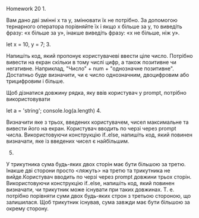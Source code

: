 Homework 20
1.

Вам дано дві змінні x та y, змінювати їх не потрібно. За допомогою тернарного оператора порівняйте їх і якщо x більше за y, то виведіть фразу: «x більше за y», інакше виведіть фразу: «x не більше, ніж y».

let x = 10, y = 7;
3.

Напишіть код, який пропонує користувачеві ввести ціле число. Потрібно вивести на екран скільки в тому числі цифр, 
а також позитивне чи негативне. Наприклад, "Число" + num + "однозначне позитивне". Достатньо буде визначити, чи є 
число однозначним, двоцифровим або трицифровим і більше.

Щоб дізнатися довжину рядка, яку ввів користувач у prompt, потрібно використовувати

let a = 'string';
console.log(a.length)
4.

Визначити яке з трьох, введених користувачем, чисел максимальне та вивести його на екран.
Користувач вводить по черзі через prompt числа. Використовуючи конструкцію if..else, напишіть код,
який повинен визначати, яке із введених чисел є найбільшим.

5.

У трикутника сума будь-яких двох сторін має бути більшою за третю. Інакше дві сторони просто <ляжуть>
на третю та трикутника не вийде.Користувач вводить по черзі через prompt довжини трьох сторін.
Використовуючи конструкцію if..else, напишіть код, який повинен визначати, чи трикутник може існувати
при таких довжинах. Т. е. потрібно порівняти суми двох будь-яких строн з третьою стороною, що залишилася.
Щоб трикутник існував, сума завжди має бути більшою за окрему сторону.
